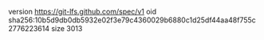 version https://git-lfs.github.com/spec/v1
oid sha256:10b5d9db0db5932e02f3e79c4360029b6880c1d25df44aa48f755c2776223614
size 3013
